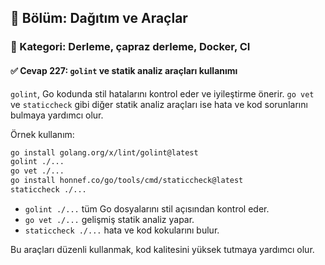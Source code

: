 ## 📘 Bölüm: Dağıtım ve Araçlar  
### 🔹 Kategori: Derleme, çapraz derleme, Docker, CI  
#### ✅ Cevap 227: `golint` ve statik analiz araçları kullanımı

`golint`, Go kodunda stil hatalarını kontrol eder ve iyileştirme önerir. `go vet` ve `staticcheck` gibi diğer statik analiz araçları ise hata ve kod sorunlarını bulmaya yardımcı olur.

Örnek kullanım:

```bash
go install golang.org/x/lint/golint@latest
golint ./...
go vet ./...
go install honnef.co/go/tools/cmd/staticcheck@latest
staticcheck ./...
```

- `golint ./...` tüm Go dosyalarını stil açısından kontrol eder.
- `go vet ./...` gelişmiş statik analiz yapar.
- `staticcheck ./...` hata ve kod kokularını bulur.

Bu araçları düzenli kullanmak, kod kalitesini yüksek tutmaya yardımcı olur.
